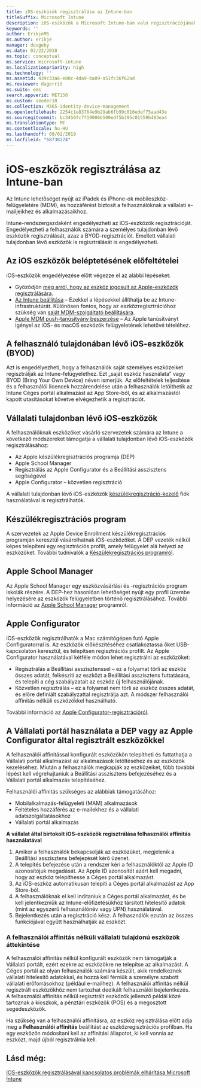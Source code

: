 ```yaml
---
title: iOS-eszközök regisztrálása az Intune-ban
titleSuffix: Microsoft Intune
description: iOS-eszközök a Microsoft Intune-ban való regisztrációjának beállítása.
keywords: ''
author: ErikjeMS
ms.author: erikje
manager: dougeby
ms.date: 02/22/2018
ms.topic: conceptual
ms.service: microsoft-intune
ms.localizationpriority: high
ms.technology: ''
ms.assetid: 439c33a6-e80c-4da9-ba09-a51fc36f62ad
ms.reviewer: dagerrit
ms.suite: ems
search.appverid: MET150
ms.custom: seodec18
ms.collection: M365-identity-device-management
ms.openlocfilehash: 2254c1e83764e9b29ab6fb99c016edef75aad43e
ms.sourcegitcommit: bc3450fc7f19006b500edf5b395c01559b483ea4
ms.translationtype: MT
ms.contentlocale: hu-HU
ms.lasthandoff: 08/02/2019
ms.locfileid: "68738274"
---
```

# <a name="enroll-ios-devices-in-intune"></a>iOS-eszközök regisztrálása az Intune-ban

Az Intune lehetőséget nyújt az iPadek és iPhone-ok mobileszköz-felügyeletére (MDM), és hozzáférést biztosít a felhasználóknak a vállalati e-mailjeikhez és alkalmazásaikhoz.

Intune-rendszergazdaként engedélyezheti az iOS-eszközök regisztrációját. Engedélyezheti a felhasználók számára a személyes tulajdonban lévő eszközök regisztrálását, azaz a BYOD-regisztrációt. Emellett vállalati tulajdonban lévő eszközök is regisztrálását is engedélyezheti.

## <a name="prerequisites-for-ios-enrollment"></a>Az iOS eszközök beléptetésének előfeltételei
iOS-eszközök engedélyezése előtt végezze el az alábbi lépéseket:
- Győződjön [meg arról, hogy az eszköz jogosult az Apple-eszközök regisztrálására](https://support.apple.com/en-us/HT204142#eligibility).
- [Az Intune beállítása](setup-steps.md) – Ezekkel a lépésekkel állíthatja be az Intune-infrastruktúrát. Különösen fontos, hogy az eszközregisztrációhoz szükség van [saját MDM-szolgáltató beállítására](mdm-authority-set.md).
- [Apple MDM push-tanúsítvány beszerzése](apple-mdm-push-certificate-get.md) – Az Apple tanúsítványt igényel az iOS- és macOS eszközök felügyeletének lehetővé tételéhez.


## <a name="user-owned-ios-devices-byod"></a>A felhasználó tulajdonában lévő iOS-eszközök (BYOD)

Azt is engedélyezheti, hogy a felhasználók saját személyes eszközeiket regisztrálják az Intune-felügyelethez. Ezt „saját eszköz használata” vagy BYOD (Bring Your Own Device) néven ismerjük. Az előfeltételek teljesítése és a felhasználói licencek hozzárendelése után a felhasználók letölthetik az Intune Céges portál alkalmazást az App Store-ból, és az alkalmazástól kapott utasításokat követve elvégezhetik a regisztrációt.

## <a name="company-owned-ios-devices"></a>Vállalati tulajdonban lévő iOS-eszközök
A felhasználóknak eszközöket vásárló szervezetek számára az Intune a következő módszereket támogatja a vállalati tulajdonban lévő iOS-eszközök regisztrálásához:

- Az Apple készülékregisztrációs programja (DEP)
- Apple School Manager
- Regisztrálás az Apple Configurator és a Beállítási asszisztens segítségével
- Apple Configurator – közvetlen regisztráció

A vállalati tulajdonban lévő iOS-eszközök [készülékregisztráció-kezelő](device-enrollment-manager-enroll.md) fiók használatával is regisztrálhatók.

## <a name="device-enrollment-program"></a>Készülékregisztrációs program
A szervezetek az Apple Device Enrollment készülékregisztrációs programján keresztül vásárolhatnak iOS-eszközöket. A DEP vezeték nélkül képes telepíteni egy regisztrációs profilt, amely felügyelet alá helyezi az eszközöket. További tudnivalók a [Készülékregisztrációs programról](device-enrollment-program-enroll-ios.md).

## <a name="apple-school-manager"></a>Apple School Manager
Az Apple School Manager egy eszközvásárlási és -regisztrációs program iskolák részére. A DEP-hez hasonlóan lehetőséget nyújt egy profil üzembe helyezésére az eszközök felügyeletben történő regisztrálásához. További információ az [Apple School Manager](apple-school-manager-set-up-ios.md) programról.

## <a name="apple-configurator"></a>Apple Configurator
iOS-eszközök regisztrálhatók a Mac számítógépen futó Apple Configuratorral is. Az eszközök előkészítéséhez csatlakoztassa őket USB-kapcsolaton keresztül, és telepítsen regisztrációs profilt. Az Apple Configurator használatával kétféle módon lehet regisztrálni az eszközöket:
- Regisztrálás a Beállítási asszisztenssel – ez a folyamat törli az eszköz összes adatát, felkészíti az eszközt a Beállítási asszisztens futtatására, és telepíti a cég szabályzatait az eszköz új felhasználójának.
- Közvetlen regisztrálás – ez a folyamat nem törli az eszköz összes adatát, és előre definiált szabályzattal regisztrálja azt. A módszer felhasználói affinitás nélküli eszközökkel használható.

További információ az [Apple Configurator-regisztrációról](apple-configurator-setup-assistant-enroll-ios.md).

## <a name="use-the-company-portal-on-dep-enrolled-or-apple-configurator-enrolled-devices"></a>A Vállalati portál használata a DEP vagy az Apple Configurator által regisztrált eszközökkel

A felhasználói affinitással konfigurált eszközökön telepítheti és futtathatja a Vállalati portál alkalmazást az alkalmazások letöltéséhez és az eszközök kezeléséhez. Miután a felhasználók megkapják az eszközeiket, több további lépést kell végrehajtaniuk a Beállítási asszisztens befejezéséhez és a Vállalati portál alkalmazás telepítéséhez.

Felhasználói affinitás szükséges az alábbiak támogatásához:
- Mobilalkalmazás-felügyeleti (MAM) alkalmazások
- Feltételes hozzáférés az e-mailekhez és a vállalati adatszolgáltatásokhoz
- Vállalati portál alkalmazás

**A vállalat által birtokolt iOS-eszközök regisztrálása felhasználói affinitás használatával**
1. Amikor a felhasználók bekapcsolják az eszközüket, megjelenik a Beállítási asszisztens befejezését kérő üzenet. 
2. A telepítés befejezése után a rendszer kéri a felhasználóktól az Apple ID azonosítójuk megadását. Az Apple ID azonosítót azért kell megadni, hogy az eszköz telepíthesse a Céges portál alkalmazást. 
3. Az iOS-eszköz automatikusan telepíti a Céges portál alkalmazást az App Store-ból.
4. A felhasználóknak el kell indítaniuk a Céges portál alkalmazást, és be kell jelentkezniük az Intune-előfizetésükhöz társított hitelesítő adatok (mint az egyszerű felhasználónév vagy UPN) használatával. 
5. Bejelentkezés után a regisztráció kész. A felhasználók ezután az összes funkciójával együtt használhatják az eszközt.

### <a name="about-corporate-owned-managed-devices-with-no-user-affinity"></a>A felhasználói affinitás nélküli vállalati tulajdonú eszközök áttekintése

A felhasználói affinitás nélkül konfigurált eszközök nem támogatják a Vállalati portált, ezért ezekre az eszközökre ne telepítse az alkalmazást. A Céges portál az olyan felhasználók számára készült, akik rendelkeznek vállalati hitelesítő adatokkal, és hozzá kell férniük a személyre szabott vállalati erőforrásokhoz (például e-mailhez). A felhasználói affinitás nélkül regisztrált eszközökhöz nem tartozhat dedikált felhasználói bejelentkezés. A felhasználói affinitás nélkül regisztrált eszközök jellemző példái közé tartoznak a kioszkok, a pénztári eszközök (POS) és a megosztott segédeszközök.

Ha szükség van a felhasználói affinitásra, az eszköz regisztrálása előtt adja meg a **Felhasználói affinitás** beállítást az eszközregisztrációs profilban. Ha egy eszközön módosítani kell az affinitási állapotot, ki kell vonnia az eszközt, majd újból regisztrálnia kell.

## <a name="see-also"></a>Lásd még:

[IOS-eszközök regisztrálásával kapcsolatos problémák elhárítása Microsoft Intune](https://support.microsoft.com/help/4039809)
